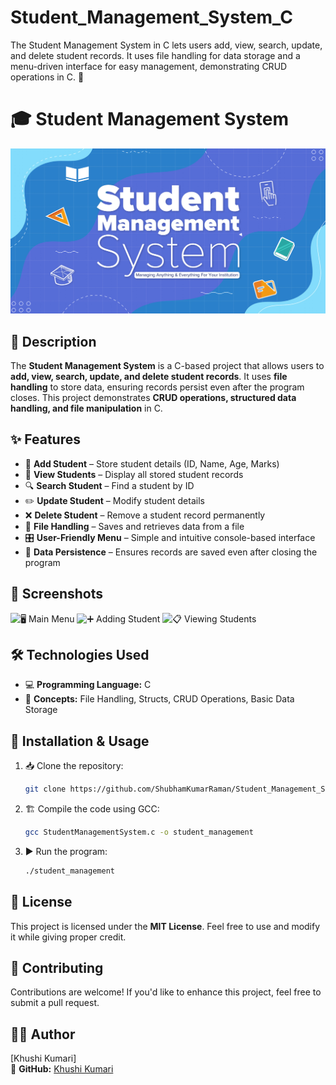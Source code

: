 # Student_Management_System_C
The Student Management System in C lets users add, view, search, update, and delete student records. It uses file handling for data storage and a menu-driven interface for easy management, demonstrating CRUD operations in C. 🚀
# 🎓 Student Management System
![🖥 Main Menu](https://github.com/ShubhamKumarRaman/Student_Management_System_C/blob/main/StudentManagementSystem.jpg)
## 📜 Description
The **Student Management System** is a C-based project that allows users to **add, view, search, update, and delete student records**. It uses **file handling** to store data, ensuring records persist even after the program closes. This project demonstrates **CRUD operations, structured data handling, and file manipulation** in C.

## ✨ Features
- 📝 **Add Student** – Store student details (ID, Name, Age, Marks)
- 📜 **View Students** – Display all stored student records
- 🔍 **Search Student** – Find a student by ID
- ✏️ **Update Student** – Modify student details
- ❌ **Delete Student** – Remove a student record permanently
- 📂 **File Handling** – Saves and retrieves data from a file
- 🎛 **User-Friendly Menu** – Simple and intuitive console-based interface
- 🔄 **Data Persistence** – Ensures records are saved even after closing the program

## 📸 Screenshots
![🖥 Main Menu](screenshots/main_menu.png)
![➕ Adding Student](screenshots/add_student.png)
![📋 Viewing Students](screenshots/view_students.png)

## 🛠 Technologies Used
- 💻 **Programming Language:** C
- 🔢 **Concepts:** File Handling, Structs, CRUD Operations, Basic Data Storage

## 🚀 Installation & Usage
1. 📥 Clone the repository:
   ```sh
   git clone https://github.com/ShubhamKumarRaman/Student_Management_System_C.git
   ```
2. 🏗 Compile the code using GCC:
   ```sh
   gcc StudentManagementSystem.c -o student_management
   ```
3. ▶️ Run the program:
   ```sh
   ./student_management
   ```

## 📜 License
This project is licensed under the **MIT License**. Feel free to use and modify it while giving proper credit.

## 🤝 Contributing
Contributions are welcome! If you'd like to enhance this project, feel free to submit a pull request.

## 👨‍💻 Author
[Khushi Kumari]    
🔗 **GitHub:** [Khushi Kumari](https://github.com/khushikri1209)
